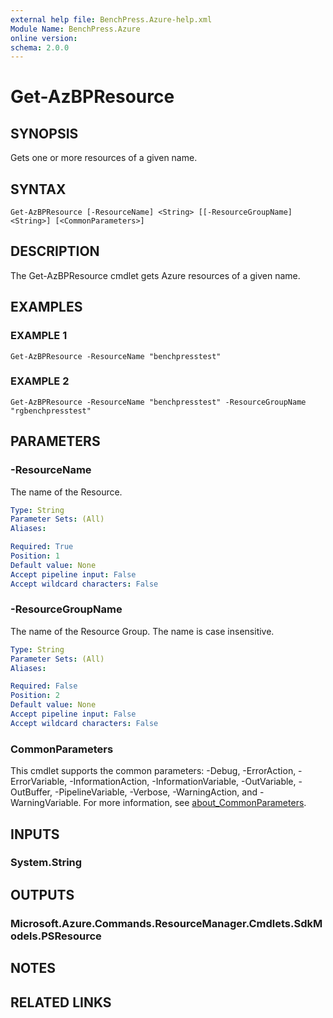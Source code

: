 ```yaml
---
external help file: BenchPress.Azure-help.xml
Module Name: BenchPress.Azure
online version:
schema: 2.0.0
---
```


# Get-AzBPResource

## SYNOPSIS
Gets one or more resources of a given name.

## SYNTAX

```
Get-AzBPResource [-ResourceName] <String> [[-ResourceGroupName] <String>] [<CommonParameters>]
```

## DESCRIPTION
The Get-AzBPResource cmdlet gets Azure resources of a given name.

## EXAMPLES

### EXAMPLE 1
```
Get-AzBPResource -ResourceName "benchpresstest"
```

### EXAMPLE 2
```
Get-AzBPResource -ResourceName "benchpresstest" -ResourceGroupName "rgbenchpresstest"
```

## PARAMETERS

### -ResourceName
The name of the Resource.

```yaml
Type: String
Parameter Sets: (All)
Aliases:

Required: True
Position: 1
Default value: None
Accept pipeline input: False
Accept wildcard characters: False
```

### -ResourceGroupName
The name of the Resource Group.
The name is case insensitive.

```yaml
Type: String
Parameter Sets: (All)
Aliases:

Required: False
Position: 2
Default value: None
Accept pipeline input: False
Accept wildcard characters: False
```

### CommonParameters
This cmdlet supports the common parameters: -Debug, -ErrorAction, -ErrorVariable, -InformationAction, -InformationVariable, -OutVariable, -OutBuffer, -PipelineVariable, -Verbose, -WarningAction, and -WarningVariable. For more information, see [about_CommonParameters](http://go.microsoft.com/fwlink/?LinkID=113216).

## INPUTS

### System.String
## OUTPUTS

### Microsoft.Azure.Commands.ResourceManager.Cmdlets.SdkModels.PSResource
## NOTES

## RELATED LINKS
